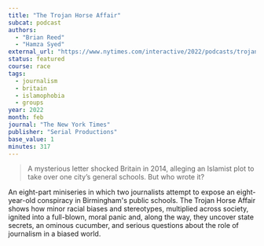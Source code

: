 ```yaml
---
title: "The Trojan Horse Affair"
subcat: podcast
authors:
  - "Brian Reed"
  - "Hamza Syed"
external_url: "https://www.nytimes.com/interactive/2022/podcasts/trojan-horse-affair.html"
status: featured
course: race
tags:
  - journalism
  - britain
  - islamophobia
  - groups
year: 2022
month: feb
journal: "The New York Times"
publisher: "Serial Productions"
base_value: 1
minutes: 317
---
```


> A mysterious letter shocked Britain in 2014, alleging an Islamist plot to take over one city’s general schools. But who wrote it?

An eight-part miniseries in which two journalists attempt to expose an eight-year-old conspiracy in Birmingham's public schools.
The Trojan Horse Affair shows how minor racial biases and stereotypes, multiplied across society, ignited into a full-blown, moral panic
and, along the way, they uncover state secrets, an ominous cucumber, and serious questions about the role of journalism in a biased world.
